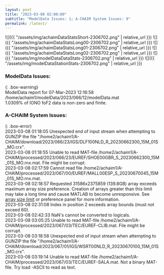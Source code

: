 ```yaml
---
layout: post
title: "2023-03-08 02:00:00"
subtitle: "ModelData Issues: 1; A-CHAIM System Issues: 9"
permalink: /latest/
---
```


![]({{ "/assets/img/achaimDataStatsShort-2306702.png" | relative_url }})
![]({{ "/assets/img/achaimDataStatsLong00-2306702.png" | relative_url }})
![]({{ "/assets/img/achaimDataStatsLong01-2306702.png" | relative_url }})
![]({{ "/assets/img/achaimDataStatsLong02-2306702.png" | relative_url }})
![]({{ "/assets/img/modelDataDataStats-2306702.png" | relative_url }})
![]({{ "/assets/img/modelDataStationStats-2306702.png" | relative_url }})

### ModelData Issues:  
  
{: .box-warning}  
 ModelData report for 07-Mar-2023 12:16:58   
 /home/achaim1/modelData/2023/066/12/modelData.mat   
 1.0309% of IONO foF2 data is non-zero and finite.   
  
### A-CHAIM System Issues:  
  
{: .box-error}  
2023-03-08 01:18:05 Unexpected end of input stream when attempting to GUNZIP the file "/home2/achaim1/A-CHAIM/download/2023/066/23/IGS/DLF100NLD_R_20230662300_15M_01S_MO.crx".  
2023-03-08 01:18:55 Unable to read MAT-file /home2/achaim1/A-CHAIM/processed/2023/066/23/EUREF/SHOE00GBR_S_20230662300_15M_01S_MO.rnx.mat. File might be corrupt.  
2023-03-08 02:17:59 Cannot read file /home2/achaim1/A-CHAIM/processed/2023/067/00/EUREF/MALL00ESP_S_20230670045_15M_01S_MO.rnx.mat.  
2023-03-08 02:18:57 Requested 31586x2375859 (139.8GB) array exceeds maximum array size preference. Creation of arrays greater than this limit may take a long time and cause MATLAB to become unresponsive. See <a href="matlab: helpview([docroot '/matlab/helptargets.map'], 'matlab_env_workspace_prefs')">array size limit</a> or preference panel for more information.  
2023-03-08 02:31:08 Index in position 2 exceeds array bounds (must not exceed 60).  
2023-03-08 02:42:33 NaN's cannot be converted to logicals.  
2023-03-08 03:05:25 Unable to read MAT-file /home2/achaim1/A-CHAIM/processed/2023/067/03/TEC/EUREF-CLIB.mat. File might be corrupt.  
2023-03-08 03:18:58 Unexpected end of input stream when attempting to GUNZIP the file "/home2/achaim1/A-CHAIM/download/2023/067/01/IGS/WSRT00NLD_R_20230670100_15M_01S_MO.crx".  
2023-03-08 03:19:14 Unable to read MAT-file /home2/achaim1/A-CHAIM/processed/2023/067/03/TEC/EUREF-SALA.mat. Not a binary MAT-file. Try load -ASCII to read as text.  

